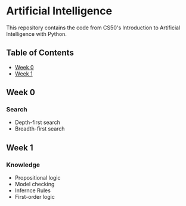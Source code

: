 # Artificial Intelligence

This repository contains the code from CS50's Introduction to Artificial Intelligence with Python.

## Table of Contents

- [Week 0](#week-0)
- [Week 1](#week-1)

## Week 0

### Search

- Depth-first search
- Breadth-first search

## Week 1

### Knowledge

- Propositional logic
- Model checking
- Infernce Rules
- First-order logic
